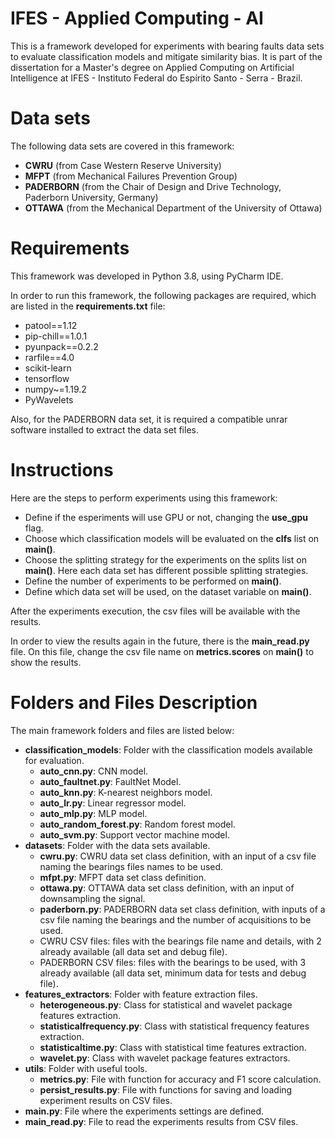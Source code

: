 # IFES - Applied Computing - AI

This is a framework developed for experiments with bearing faults data sets to evaluate classification models and mitigate similarity bias.
It is part of the dissertation for a Master's degree on Applied Computing on Artificial Intelligence at IFES - Instituto Federal do Espírito Santo - Serra - Brazil.

# Data sets

The following data sets are covered in this framework:

- **CWRU** (from Case Western Reserve University)
- **MFPT** (from Mechanical Failures Prevention Group)
- **PADERBORN** (from the Chair of Design and Drive Technology, Paderborn University, Germany)
- **OTTAWA** (from the Mechanical Department of the University of Ottawa)

# Requirements

This framework was developed in Python 3.8, using PyCharm IDE.

In order to run this framework, the following packages are required, which are listed in the **requirements.txt** file:

- patool==1.12
- pip-chill==1.0.1
- pyunpack==0.2.2
- rarfile==4.0
- scikit-learn
- tensorflow
- numpy~=1.19.2
- PyWavelets

Also, for the PADERBORN data set, it is required a compatible unrar software installed to extract the data set files.

# Instructions

Here are the steps to perform experiments using this framework:

- Define if the esperiments will use GPU or not, changing the **use_gpu** flag.
- Choose which classification models will be evaluated on the **clfs** list on **main()**.
- Choose the splitting strategy for the experiments on the splits list on **main()**. Here each data set has different possible splitting strategies.
- Define the number of experiments to be performed on **main()**.
- Define which data set will be used, on the dataset variable on **main()**.

After the experiments execution, the csv files will be available with the results.

In order to view the results again in the future, there is the **main_read.py** file. On this file, change the csv file name on **metrics.scores** on **main()** to show the results.

# Folders and Files Description

The main framework folders and files are listed below:

- **classification_models**: Folder with the classification models available for evaluation.
  - **auto_cnn.py**: CNN model.
  - **auto_faultnet.py**: FaultNet Model.
  - **auto_knn.py**: K-nearest neighbors model.
  - **auto_lr.py**: Linear regressor model.
  - **auto_mlp.py**: MLP model.
  - **auto_random_forest.py**: Random forest model.
  - **auto_svm.py**: Support vector machine model.
- **datasets**: Folder with the data sets available.
  - **cwru.py**: CWRU data set class definition, with an input of a csv file naming the bearings files names to be used.
  - **mfpt.py**: MFPT data set class definition.
  - **ottawa.py**: OTTAWA data set class definition, with an input of downsampling the signal.
  - **paderborn.py**: PADERBORN data set class definition, with inputs of a csv file naming the bearings and the number of acquisitions to be used.
  - CWRU CSV files: files with the bearings file name and details, with 2 already available (all data set and debug file).
  - PADERBORN CSV files: files with the bearings to be used, with 3 already available (all data set, minimum data for tests and debug file).
- **features_extractors**: Folder with feature extraction files.
  - **heterogeneous.py**: Class for statistical and wavelet package features extraction.
  - **statisticalfrequency.py**: Class with statistical frequency features extraction.
  - **statisticaltime.py**: Class with statistical time features extraction.
  - **wavelet.py**: Class with wavelet package features extractors.
- **utils**: Folder with useful tools.
  - **metrics.py**: File with function for accuracy and F1 score calculation.
  - **persist_results.py**: File with functions for saving and loading experiment results on CSV files.
- **main.py**: File where the experiments settings are defined.
- **main_read.py**: File to read the experiments results from CSV files.
